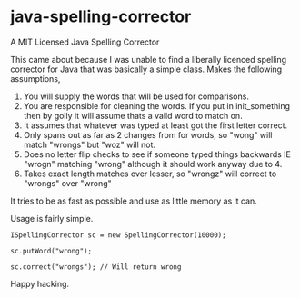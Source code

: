 # java-spelling-corrector
A MIT Licensed Java Spelling Corrector

This came about because I was unable to find a liberally licenced spelling corrector for Java that was basically a simple class.
Makes the following assumptions,

1. You will supply the words that will be used for comparisons.
2. You are responsible for cleaning the words. If you put in init_something then by golly it will assume thats a vaild word to match on.
3. It assumes that whatever was typed at least got the first letter correct.
4. Only spans out as far as 2 changes from for words, so "wong" will match "wrongs" but "woz" will not.
5. Does no letter flip checks to see if someone typed things backwards IE "wrogn" matching "wrong" although it should work anyway due to 4.
6. Takes exact length matches over lesser, so "wrongz" will correct to "wrongs" over "wrong"

It tries to be as fast as possible and use as little memory as it can.

Usage is fairly simple.

`ISpellingCorrector sc = new SpellingCorrector(10000);`

`sc.putWord("wrong");`

`sc.correct("wrongs"); // Will return wrong`

Happy hacking.

